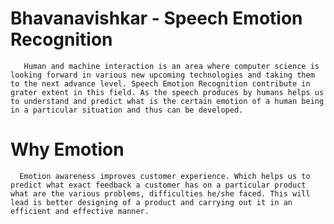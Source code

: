 # Bhavanavishkar - Speech Emotion Recognition

       Human and machine interaction is an area where computer science is looking forward in various new upcoming technologies and taking them to the next advance level. Speech Emotion Recognition contribute in grater extent in this field. As the speech produces by humans helps us to understand and predict what is the certain emotion of a human being in a particular situation and thus can be developed.

# Why Emotion
      
      Emotion awareness improves customer experience. Which helps us to predict what exact feedback a customer has on a particular product what are the various problems, difficulties he/she faced. This will lead is better designing of a product and carrying out it in an efficient and effective manner. 
